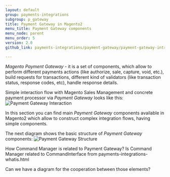 ```yaml
---
layout: default
group: payments-integrations
subgroup: p_gateway
title: Payment Gateway in Magento2
menu_title: Payment Gateway components
menu_node: parent
menu_order: 5
version: 2.0
github_link: payments-integrations/payment-gateway/payment-gateway-intro.md

---
```


_Magento Payment Gateway_ - it is a set of components, which allow to perform different payments actions (like authorize, sale, capture, void, etc.),
build requests for transactions, different kind of validators (like transaction status, response codes, etc), handle response details.

Simple interaction flow with Magento Sales Management and concrete payment processor via _Payment Gateway_ looks like this:
![Payment Gateway Interaction]({{site.baseurl}}common/images/payments-integrations/pg_interaction_flow.png)

In this section you can find main _Payment Gateway_ components available in Magento2 which allow to construct complex integration flows, having simple components.

The next diagram shows the basic structure of _Payment Gateway_ components:
![Payment Gateway Structure]({{site.baseurl}}common/images/payments-integrations/pg_structure.png)

<p class="q">How Command Manager is related to Payment Gateway? 
Is Command Manager related to CommandInterface from payments-integrations-whatis.html </p>

<p class="q">Can we have a diagram for the cooperation between those elements?</p>
